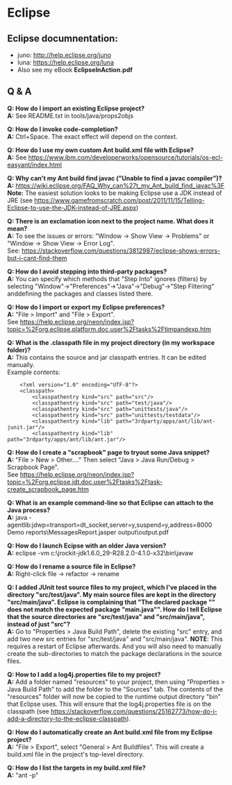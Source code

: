 # Eclipse   

## Eclipse documnentation:  
* juno: http://help.eclipse.org/juno
* luna: https://help.eclipse.org/luna
* Also see my eBook **EclipseInAction.pdf**
  
## Q & A
**Q: How do I import an existing Eclipse project?**  
**A:** See README.txt in tools/java/props2objs  
    
**Q: How do I invoke code-completion?**  
**A:** Ctrl+Space. The exact effect will depend on the context.  
  
**Q: How do I use my own custom Ant build.xml file with Eclipse?**  
**A:** See https://www.ibm.com/developerworks/opensource/tutorials/os-ecl-easyant/index.html  
  
**Q: Why can't my Ant build find javac ("Unable to find a javac compiler")?**  
**A:** https://wiki.eclipse.org/FAQ_Why_can%27t_my_Ant_build_find_javac%3F  
**Note:** The easiest solution looks to be making Eclipse use a JDK instead of JRE (see https://www.gamefromscratch.com/post/2011/11/15/Telling-Eclipse-to-use-the-JDK-instead-of-JRE.aspx)  
  
**Q: There is an exclamation icon next to the project name. What does it mean?**  
**A:** To see the issues or errors: "Window → Show View → Problems" or "Window → Show View → Error Log".  
See: https://stackoverflow.com/questions/3812987/eclipse-shows-errors-but-i-cant-find-them  
    
**Q: How do I avoid stepping into third-party packages?**  
**A:** You can specify which methods that "Step Into" ignores (filters) by selecting "Window"→"Preferences"→"Java"→"Debug"→"Step Filtering" anddefining the packages and classes listed there.  
  
**Q: How do I import or export my Eclipse preferences?**  
**A:** "File > Import" and "File > Export".  
See https://help.eclipse.org/neon/index.jsp?topic=%2Forg.eclipse.platform.doc.user%2Ftasks%2Ftimpandexp.htm  
  
**Q: What is the .classpath file in my project directory (in my workspace folder)?**  
**A:** This contains the source and jar classpath entries. It can be edited manually.  
Example contents:  
````  
    <?xml version="1.0" encoding="UTF-8"?>
    <classpath>
        <classpathentry kind="src" path="src"/>
        <classpathentry kind="src" path="test/java"/>
        <classpathentry kind="src" path="unittests/java"/>
        <classpathentry kind="src" path="unittests/testdata"/>
        <classpathentry kind="lib" path="3rdparty/apps/ant/lib/ant-junit.jar"/>
        <classpathentry kind="lib" path="3rdparty/apps/ant/lib/ant.jar"/>
````  

**Q: How do I create a "scrapbook" page to tryout some Java snippet?**  
**A:** "File > New > Other...." Then select "Java > Java Run/Debug > Scrapbook Page".  
See https://help.eclipse.org/neon/index.jsp?topic=%2Forg.eclipse.jdt.doc.user%2Ftasks%2Ftask-create_scrapbook_page.htm  
  
**Q: What is an example command-line so that Eclipse can attach to the Java process?**  
**A:** java -agentlib:jdwp=transport=dt_socket,server=y,suspend=y,address=8000 Demo reports\MessagesReport.jasper output\output.pdf  
  
**Q: How do I launch Ecipse with an older Java version?**  
**A:** eclipse -vm c:\jrockit-jdk1.6.0_29-R28.2.0-4.1.0-x32\bin\javaw  
  
**Q: How do I rename a source file in Eclipse?**  
**A:** Right-click file -> refactor -> rename    
  
**Q: I added JUnit test source files to my project, which I've placed in the directory "src/test/java". My main source files are kept in the directory "src/main/java". Eclipse is complaining that "The declared package "" does not match the expected package "main.java"". How do I tell Eclipse that the source directories are "src/test/java" and "src/main/java", instead of just "src"?**  
**A:** Go to "Properties > Java Build Path", delete the existing "src" entry, and add two new src entries for "src/test/java" and "src/main/java". **NOTE**: This requires a restart of Eclipse afterwards. And you will also need to manually create the sub-directories to match the package declarations in the source files.  
  
**Q: How to I add a log4j.properties file to my project?**  
**A:** Add a folder named "resources" to your project, then using "Properties > Java Build Path" to add the folder to the "Sources" tab. The contents of the "resources" folder will now be copied to the runtime output directory "bin" that Eclipse uses. This will ensure that the log4j.properties file is on the classpath (see https://stackoverflow.com/questions/25162773/how-do-i-add-a-directory-to-the-eclipse-classpath).  
  
**Q: How do I automatically create an Ant build.xml file from my Eclipse project?**    
**A:** "File > Export", select "General > Ant Buildfiles". This will create a build.xml file in the project's top-level directory.  
  
**Q: How do I list the targets in my build.xml file?**  
**A:** "ant -p"  
